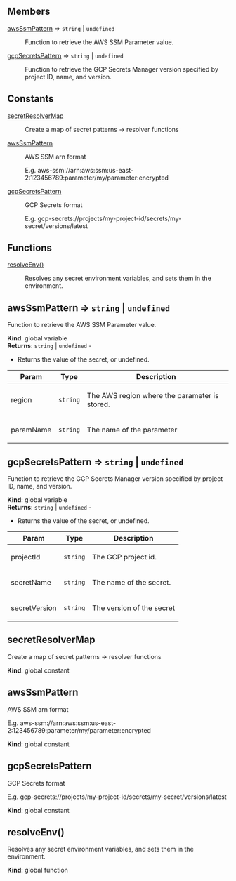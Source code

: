## Members

<dl>
<dt><a href="#awsSsmPattern">awsSsmPattern</a> ⇒ <code>string</code> | <code>undefined</code></dt>
<dd><p>Function to retrieve the AWS SSM Parameter value.</p></dd>
<dt><a href="#gcpSecretsPattern">gcpSecretsPattern</a> ⇒ <code>string</code> | <code>undefined</code></dt>
<dd><p>Function to retrieve the GCP Secrets Manager version specified by project ID, name, and version.</p></dd>
</dl>

## Constants

<dl>
<dt><a href="#secretResolverMap">secretResolverMap</a></dt>
<dd><p>Create a map of secret patterns -&gt; resolver functions</p></dd>
<dt><a href="#awsSsmPattern">awsSsmPattern</a></dt>
<dd><p>AWS SSM arn format</p>
<p>E.g. aws-ssm://arn:aws:ssm:us-east-2:123456789:parameter/my/parameter:encrypted</p></dd>
<dt><a href="#gcpSecretsPattern">gcpSecretsPattern</a></dt>
<dd><p>GCP Secrets format</p>
<p>E.g. gcp-secrets://projects/my-project-id/secrets/my-secret/versions/latest</p></dd>
</dl>

## Functions

<dl>
<dt><a href="#resolveEnv">resolveEnv()</a></dt>
<dd><p>Resolves any secret environment variables, and sets them in the environment.</p></dd>
</dl>

<a name="awsSsmPattern"></a>

## awsSsmPattern ⇒ <code>string</code> \| <code>undefined</code>
<p>Function to retrieve the AWS SSM Parameter value.</p>

**Kind**: global variable  
**Returns**: <code>string</code> \| <code>undefined</code> - <ul>
<li>Returns the value of the secret, or undefined.</li>
</ul>  

| Param | Type | Description |
| --- | --- | --- |
| region | <code>string</code> | <p>The AWS region where the parameter is stored.</p> |
| paramName | <code>string</code> | <p>The name of the parameter</p> |

<a name="gcpSecretsPattern"></a>

## gcpSecretsPattern ⇒ <code>string</code> \| <code>undefined</code>
<p>Function to retrieve the GCP Secrets Manager version specified by project ID, name, and version.</p>

**Kind**: global variable  
**Returns**: <code>string</code> \| <code>undefined</code> - <ul>
<li>Returns the value of the secret, or undefined.</li>
</ul>  

| Param | Type | Description |
| --- | --- | --- |
| projectId | <code>string</code> | <p>The GCP project id.</p> |
| secretName | <code>string</code> | <p>The name of the secret.</p> |
| secretVersion | <code>string</code> | <p>The version of the secret</p> |

<a name="secretResolverMap"></a>

## secretResolverMap
<p>Create a map of secret patterns -&gt; resolver functions</p>

**Kind**: global constant  
<a name="awsSsmPattern"></a>

## awsSsmPattern
<p>AWS SSM arn format</p>
<p>E.g. aws-ssm://arn:aws:ssm:us-east-2:123456789:parameter/my/parameter:encrypted</p>

**Kind**: global constant  
<a name="gcpSecretsPattern"></a>

## gcpSecretsPattern
<p>GCP Secrets format</p>
<p>E.g. gcp-secrets://projects/my-project-id/secrets/my-secret/versions/latest</p>

**Kind**: global constant  
<a name="resolveEnv"></a>

## resolveEnv()
<p>Resolves any secret environment variables, and sets them in the environment.</p>

**Kind**: global function  
